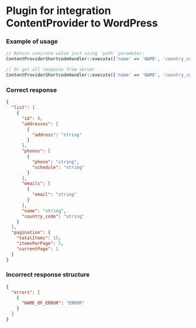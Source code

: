 # Plugin for integration ContentProvider to WordPress

### Example of usage
```php
// Return concrete value just using `path` parameter:
ContentProviderShortcodeHandler::execute(['name' => 'NAME', 'country_code' => 'COUNTRY_CODE', 'path' => 'list.0.addresses.0.address']);

// Or get all response from server
ContentProviderShortcodeHandler::execute(['name' => 'NAME', 'country_code' => 'COUNTRY_CODE']);
```

### Correct response
```json
{
  "list": [
    {
      "id": 0,
      "addresses": [
        {
          "address": "string"
        }
      ],
      "phones": [
        {
          "phone": "string",
          "schedule": "string"
        }
      ],
      "emails": [
        {
          "email": "string"
        }
      ],
      "name": "string",
      "country_code": "string"
    }
  ],
  "pagination": {
    "totalItems": 15,
    "itemsPerPage": 5,
    "currentPage": 1
  }
}
```

### Incorrect response structure
```json
{
  "errors": [
    {
      "NAME_OF_ERROR": "ERROR"
    }
  ]
}
```
